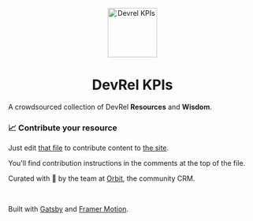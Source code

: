   <p align="center">
    <a href="https://devrel-kpis.com/">
      <img alt="Devrel KPIs" src="https://devrel-kpis.com/logo.svg" width="100" />
    </a>
</p>
<h1 align="center">DevRel KPIs
</h1>

A crowdsourced collection of DevRel **Resources** and **Wisdom**.

### 📈 Contribute your resource

Just edit [that file](https://github.com/orbit-love/devrel-kpis/blob/master/content.js) to contribute content to [the site](https://devrel-kpis.com). 

You'll find contribution instructions in the comments at the top of the file. 

Curated with 💜 by the team at [Orbit](http://orbit.love), the community CRM. 

<br>

Built with [Gatsby](https://www.gatsbyjs.org) and [Framer Motion](https://www.framer.com/motion/).
